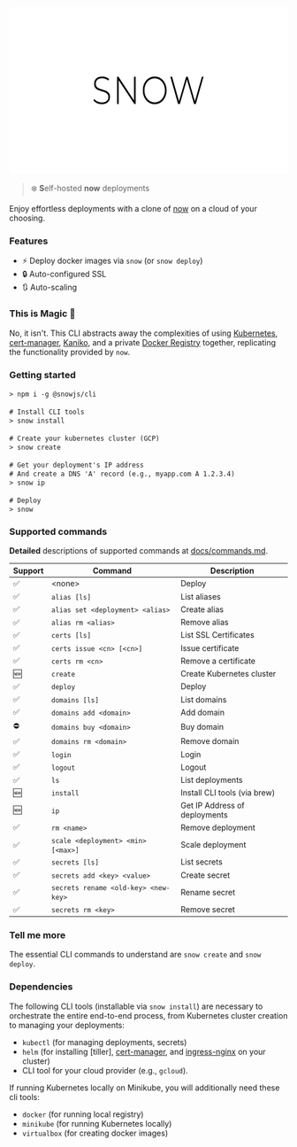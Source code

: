 <div align="center">
  <img height="300" src="./logo.svg">
</div>

> :snowflake: **S**elf-hosted **now** deployments

Enjoy effortless deployments with a clone of [now] on a cloud of your choosing.

### Features

- ⚡️ Deploy docker images via `snow` (or `snow deploy`)
- 🔒 Auto-configured SSL
- 🔃 Auto-scaling

### This is Magic 🔮

No, it isn't. This CLI abstracts away the complexities of using [Kubernetes], [cert-manager], [Kaniko], and a private [Docker Registry] together, replicating the functionality provided by `now`.

### Getting started

```
> npm i -g @snowjs/cli

# Install CLI tools
> snow install

# Create your kubernetes cluster (GCP)
> snow create

# Get your deployment's IP address
# And create a DNS 'A' record (e.g., myapp.com A 1.2.3.4)
> snow ip

# Deploy
> snow
```

### Supported commands

**Detailed** descriptions of supported commands at [docs/commands.md](docs/commands.md).

| Support            | Command                              | Description                   |
| ------------------ | ------------------------------------ | ----------------------------- |
| :white_check_mark: | \<none\>                             | Deploy                        |
| :white_check_mark: | `alias [ls]`                         | List aliases                  |
| :white_check_mark: | `alias set <deployment> <alias>`     | Create alias                  |
| :white_check_mark: | `alias rm <alias>`                   | Remove alias                  |
| :white_check_mark: | `certs [ls]`                         | List SSL Certificates         |
| :white_check_mark: | `certs issue <cn> [<cn>]`            | Issue certificate             |
| :white_check_mark: | `certs rm <cn>`                      | Remove a certificate          |
| :new:              | `create`                             | Create Kubernetes cluster     |
| :white_check_mark: | `deploy`                             | Deploy                        |
| :white_check_mark: | `domains [ls]`                       | List domains                  |
| :white_check_mark: | `domains add <domain>`               | Add domain                    |
| :no_entry:         | `domains buy <domain>`               | Buy domain                    |
| :white_check_mark: | `domains rm <domain>`                | Remove domain                 |
| :white_check_mark: | `login`                              | Login                         |
| :white_check_mark: | `logout`                             | Logout                        |
| :white_check_mark: | `ls`                                 | List deployments              |
| :new:              | `install`                            | Install CLI tools (via brew)  |
| :new:              | `ip`                                 | Get IP Address of deployments |
| :white_check_mark: | `rm <name>`                          | Remove deployment             |
| :white_check_mark: | `scale <deployment> <min> [<max>]`   | Scale deployment              |
| :white_check_mark: | `secrets [ls]`                       | List secrets                  |
| :white_check_mark: | `secrets add <key> <value>`          | Create secret                 |
| :white_check_mark: | `secrets rename <old-key> <new-key>` | Rename secret                 |
| :white_check_mark: | `secrets rm <key>`                   | Remove secret                 |

### Tell me more

The essential CLI commands to understand are `snow create` and `snow deploy`.

### Dependencies

The following CLI tools (installable via `snow install`) are necessary to orchestrate the entire end-to-end process, from Kubernetes cluster creation to managing your deployments:

- `kubectl` (for managing deployments, secrets)
- `helm` (for installing [tiller], [cert-manager], and [ingress-nginx] on your cluster)
- CLI tool for your cloud provider (e.g., `gcloud`).

If running Kubernetes locally on Minikube, you will additionally need these cli tools:

- `docker` (for running local registry)
- `minikube` (for running Kubernetes locally)
- `virtualbox` (for creating docker images)

[cert-manager]: https://github.com/jetstack/cert-manager
[docker registry]: https://github.com/helm/charts/tree/master/stable/docker-registry
[now]: https://github.com/zeit/now-cli
[ingress-nginx]: https://github.com/kubernetes/ingress-nginx
[kaniko]: https://github.com/GoogleContainerTools/kaniko
[kubernetes]: https://kubernetes.io/
